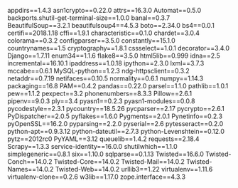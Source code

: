 appdirs==1.4.3
asn1crypto==0.22.0
attrs==16.3.0
Automat==0.5.0
backports.shutil-get-terminal-size==1.0.0
banal==0.3.7
BeautifulSoup==3.2.1
beautifulsoup4==4.5.3
boto==2.34.0
bs4==0.0.1
certifi==2018.1.18
cffi==1.9.1
characteristic==0.1.0
chardet==3.0.4
colorama==0.3.2
configparser==3.5.0
constantly==15.1.0
countrynames==1.5
cryptography==1.8.1
cssselect==1.0.1
decorator==3.4.0
Django==1.7.11
enum34==1.1.6
flake8==3.5.0
html5lib==0.999
idna==2.5
incremental==16.10.1
ipaddress==1.0.18
ipython==2.3.0
lxml==3.7.3
mccabe==0.6.1
MySQL-python==1.2.3
ndg-httpsclient==0.3.2
netaddr==0.7.19
netifaces==0.10.5
normality==0.6.1
numpy==1.14.3
packaging==16.8
PAM==0.4.2
pandas==0.22.0
parsel==1.1.0
pathlib==1.0.1
pew==1.1.2
pexpect==3.2
phonenumbers==8.3.3
Pillow==2.6.1
pipenv==9.0.3
ply==3.4
pyasn1==0.2.3
pyasn1-modules==0.0.8
pycodestyle==2.3.1
pycountry==18.5.26
pycparser==2.17
pycrypto==2.6.1
PyDispatcher==2.0.5
pyflakes==1.6.0
Pygments==2.0.1
Pynetinfo==0.2.3
pyOpenSSL==16.2.0
pyparsing==2.2.0
pyserial==2.6
pytesseract==0.2.0
python-apt==0.9.3.12
python-dateutil==2.7.3
python-Levenshtein==0.12.0
pytz==2012rc0
PyYAML==3.12
queuelib==1.4.2
requests==2.18.4
Scrapy==1.3.3
service-identity==16.0.0
shutilwhich==1.1.0
simplegeneric==0.8.1
six==1.10.0
sqlparse==0.1.13
Twisted==16.6.0
Twisted-Conch==14.0.2
Twisted-Core==14.0.2
Twisted-Mail==14.0.2
Twisted-Names==14.0.2
Twisted-Web==14.0.2
urllib3==1.22
virtualenv==1.11.6
virtualenv-clone==0.2.6
w3lib==1.17.0
zope.interface==4.3.3
